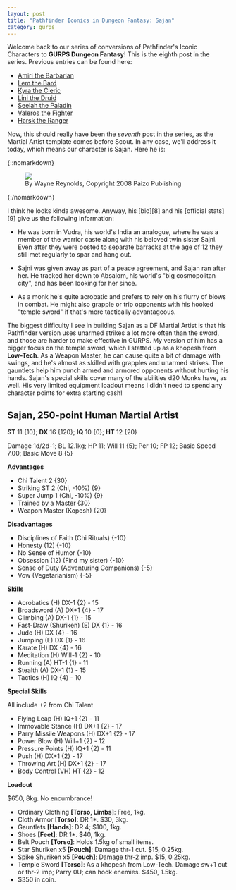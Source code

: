 ```yaml
---
layout: post
title: "Pathfinder Iconics in Dungeon Fantasy: Sajan"
category: gurps
---
```


Welcome back to our series of conversions of Pathfinder's Iconic Characters to
**GURPS Dungeon Fantasy**! This is the eighth post in the series. Previous
entries can be found here:

- [Amiri the Barbarian][1]
- [Lem the Bard][2]
- [Kyra the Cleric][3]
- [Lini the Druid][4]
- [Seelah the Paladin][5]
- [Valeros the Fighter][6]
- [Harsk the Ranger][7]

Now, this should really have been the _seventh_ post in the series, as the
Martial Artist template comes before Scout. In any case, we'll address it today,
which means our character is Sajan. Here he is:

{::nomarkdown}
<figure>
  <img src="{{ "/assets/Sajan.jpg" | absolute_url }}"/>
  <figcaption>By Wayne Reynolds, Copyright 2008 Paizo Publishing</figcaption>
</figure>
{:/nomarkdown}

I think he looks kinda awesome. Anyway, his [bio][8] and his [official stats][9]
give us the following information:

- He was born in Vudra, his world's India an analogue, where he was a member of
  the warrior caste along with his beloved twin sister Sajni. Even after they
  were posted to separate barracks at the age of 12 they still met regularly to
  spar and hang out.

- Sajni was given away as part of a peace agreement, and Sajan ran after her. He
  tracked her down to Absalom, his world's "big cosmopolitan city", and has been
  looking for her since.

- As a monk he's quite acrobatic and prefers to rely on his flurry of blows in
  combat. He might also grapple or trip opponents with his hooked "temple
  sword" if that's more tactically advantageous.

The biggest difficulty I see in building Sajan as a DF Martial Artist is that
his Pathfinder version uses unarmed strikes a lot more often than the sword, and
those are harder to make effective in GURPS. My version of him has a bigger
focus on the temple sword, which I statted up as a khopesh from **Low-Tech**. As
a Weapon Master, he can cause quite a bit of damage with swings, and he's almost
as skilled with grapples and unarmed strikes. The gauntlets help him punch armed
and armored opponents without hurting his hands. Sajan's special skills cover
many of the abilities d20 Monks have, as well. His very limited equipment
loadout means I didn't need to spend any character points for extra starting
cash!

## Sajan, 250-point Human Martial Artist

**ST** 11 {10}; **DX** 16 {120}; **IQ** 10 {0}; **HT** 12 {20}

Damage 1d/2d-1; BL 12.1kg; HP 11; Will 11 {5}; Per 10; FP 12; Basic Speed
7.00; Basic Move 8 {5}

**Advantages**

- Chi Talent 2 {30}
- Striking ST 2 (Chi, -10%) {9}
- Super Jump 1 (Chi, -10%) {9}
- Trained by a Master {30}
- Weapon Master (Kopesh) {20}

**Disadvantages**

- Disciplines of Faith (Chi Rituals) {-10}
- Honesty (12) {-10}
- No Sense of Humor {-10}
- Obsession (12) (Find my sister) {-10}
- Sense of Duty (Adventuring Companions) {-5}
- Vow (Vegetarianism) {-5}

**Skills**

- Acrobatics (H) DX-1 {2} - 15
- Broadsword (A) DX+1 {4} - 17
- Climbing (A) DX-1 {1} - 15
- Fast-Draw (Shuriken) (E) DX {1} - 16
- Judo (H) DX {4} - 16
- Jumping (E) DX {1} - 16
- Karate (H) DX {4} - 16
- Meditation (H) Will-1 {2} - 10
- Running (A) HT-1 {1} - 11
- Stealth (A) DX-1 {1} - 15
- Tactics (H) IQ {4} - 10

**Special Skills**

All include +2 from Chi Talent

- Flying Leap (H) IQ+1 {2} - 11
- Immovable Stance (H) DX+1 {2} - 17
- Parry Missile Weapons (H) DX+1 {2} - 17
- Power Blow (H) Will+1 {2} - 12
- Pressure Points (H) IQ+1 {2} - 11
- Push (H) DX+1 {2} - 17
- Throwing Art (H) DX+1 {2} - 17
- Body Control (VH) HT {2} - 12

**Loadout**

$650, 8kg. No encumbrance!

- Ordinary Clothing **[Torso, Limbs]**: Free, 1kg.
- Cloth Armor **[Torso]**: DR 1*. $30, 3kg.
- Gauntlets **[Hands]**: DR 4; $100, 1kg.
- Shoes **[Feet]**: DR 1*. $40, 1kg.
- Belt Pouch **[Torso]**: Holds 1.5kg of small items.
- Star Shuriken x5 **[Pouch]**: Damage thr-1 cut. $15, 0.25kg.
- Spike Shuriken x5 **[Pouch]**: Damage thr-2 imp. $15, 0.25kg.
- Temple Sword **[Torso]**: As a khopesh from Low-Tech. Damage sw+1 cut or thr-2
  imp; Parry 0U; can hook enemies. $450, 1.5kg.
- $350 in coin.


[1]: https://bira.github.io/octopus-carnival/gurps/2016/10/02/pathfinder-df-barbarian.html
[2]: https://bira.github.io/octopus-carnival/gurps/2016/10/08/pathfinder-df-bard.html
[3]: https://bira.github.io/octopus-carnival/gurps/2016/10/15/pathfinder-df-cleric.html
[4]: https://bira.github.io/octopus-carnival/gurps/2016/10/23/pathfinder-df-druid.html
[5]: https://bira.github.io/octopus-carnival/gurps/2016/11/20/pathfinder-df-paladin.html
[6]: https://bira.github.io/octopus-carnival/gurps/2016/11/27/pathfinder-df-knight.html
[7]: https://bira.github.io/octopus-carnival/gurps/2016/12/05/pathfinder-df-ranger.html
